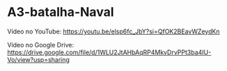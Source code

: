 # A3-batalha-Naval
Vídeo no YouTube:
https://youtu.be/elsp6fc_JbY?si=QfOK2BEavWZeydKn

Vídeo no Google Drive:
https://drive.google.com/file/d/1WLU2JtAHbAqRP4MkvDrvPPt3ba4IU-Vo/view?usp=sharing
